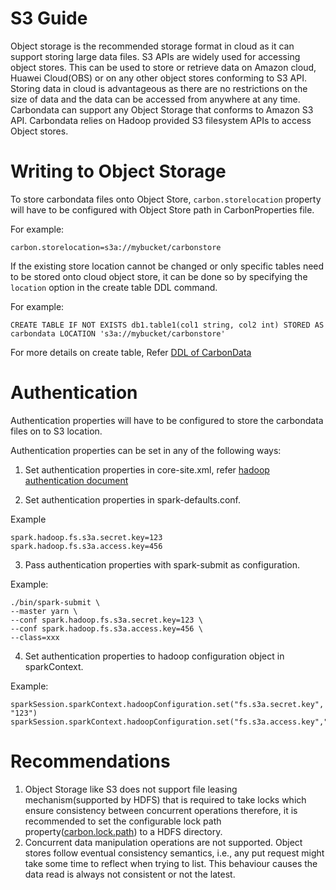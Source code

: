 <!--
    Licensed to the Apache Software Foundation (ASF) under one or more 
    contributor license agreements.  See the NOTICE file distributed with
    this work for additional information regarding copyright ownership. 
    The ASF licenses this file to you under the Apache License, Version 2.0
    (the "License"); you may not use this file except in compliance with 
    the License.  You may obtain a copy of the License at

      http://www.apache.org/licenses/LICENSE-2.0

    Unless required by applicable law or agreed to in writing, software 
    distributed under the License is distributed on an "AS IS" BASIS, 
    WITHOUT WARRANTIES OR CONDITIONS OF ANY KIND, either express or implied.
    See the License for the specific language governing permissions and 
    limitations under the License.
-->

# S3 Guide

Object storage is the recommended storage format in cloud as it can support storing large data 
files. S3 APIs are widely used for accessing object stores. This can be 
used to store or retrieve data on Amazon cloud, Huawei Cloud(OBS) or on any other object
 stores conforming to S3 API.
Storing data in cloud is advantageous as there are no restrictions on the size of 
data and the data can be accessed from anywhere at any time.
Carbondata can support any Object Storage that conforms to Amazon S3 API.
Carbondata relies on Hadoop provided S3 filesystem APIs to access Object stores.

# Writing to Object Storage

To store carbondata files onto Object Store, `carbon.storelocation` property will have 
to be configured with Object Store path in CarbonProperties file. 

For example:
```
carbon.storelocation=s3a://mybucket/carbonstore
```

If the existing store location cannot be changed or only specific tables need to be stored 
onto cloud object store, it can be done so by specifying the `location` option in the create 
table DDL command.

For example:

```
CREATE TABLE IF NOT EXISTS db1.table1(col1 string, col2 int) STORED AS carbondata LOCATION 's3a://mybucket/carbonstore'
``` 

For more details on create table, Refer [DDL of CarbonData](ddl-of-carbondata.md#create-table)

# Authentication

Authentication properties will have to be configured to store the carbondata files on to S3 location. 

Authentication properties can be set in any of the following ways:
1. Set authentication properties in core-site.xml, refer 
[hadoop authentication document](https://hadoop.apache.org/docs/stable/hadoop-aws/tools/hadoop-aws/index.html#Authentication_properties)

2. Set authentication properties in spark-defaults.conf.

Example
```
spark.hadoop.fs.s3a.secret.key=123
spark.hadoop.fs.s3a.access.key=456
```

3. Pass authentication properties with spark-submit as configuration.

Example:
```
./bin/spark-submit \
--master yarn \
--conf spark.hadoop.fs.s3a.secret.key=123 \
--conf spark.hadoop.fs.s3a.access.key=456 \
--class=xxx
```  

4. Set authentication properties to hadoop configuration object in sparkContext.

Example:
```
sparkSession.sparkContext.hadoopConfiguration.set("fs.s3a.secret.key", "123")
sparkSession.sparkContext.hadoopConfiguration.set("fs.s3a.access.key","456")
```

# Recommendations

1. Object Storage like S3 does not support file leasing mechanism(supported by HDFS) that is 
required to take locks which ensure consistency between concurrent operations therefore, it is 
recommended to set the configurable lock path property([carbon.lock.path](./configuration-parameters.md#system-configuration))
 to a HDFS directory.
2. Concurrent data manipulation operations are not supported. Object stores follow eventual consistency semantics, i.e., any put request might take some time to reflect when trying to list. This behaviour causes the data read is always not consistent or not the latest.

